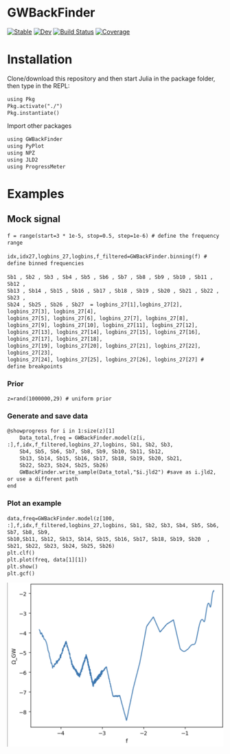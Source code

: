 # GWBackFinder

[![Stable](https://img.shields.io/badge/docs-stable-blue.svg)](https://AndronikiDimitriou.github.io/GWBackFinder.jl/stable/)
[![Dev](https://img.shields.io/badge/docs-dev-blue.svg)](https://AndronikiDimitriou.github.io/GWBackFinder.jl/dev/)
[![Build Status](https://github.com/AndronikiDimitriou/GWBackFinder.jl/actions/workflows/CI.yml/badge.svg?branch=main)](https://github.com/AndronikiDimitriou/GWBackFinder.jl/actions/workflows/CI.yml?query=branch%3Amain)
[![Coverage](https://codecov.io/gh/AndronikiDimitriou/GWBackFinder.jl/branch/main/graph/badge.svg)](https://codecov.io/gh/AndronikiDimitriou/GWBackFinder.jl)

# Installation


Clone/download this repository and then start Julia in the package folder, then type in the REPL:
```
using Pkg
Pkg.activate("./")
Pkg.instantiate()
```

Import other packages 
```
using GWBackFinder
using PyPlot
using NPZ
using JLD2
using ProgressMeter
```

# Examples

## Mock signal

```
f = range(start=3 * 1e-5, stop=0.5, step=1e-6) # define the frequency range

idx,idx27,logbins_27,logbins,f_filtered=GWBackFinder.binning(f) # define binned frequencies

Sb1 , Sb2 , Sb3 , Sb4 , Sb5 , Sb6 , Sb7 , Sb8 , Sb9 , Sb10 , Sb11 , Sb12 ,
Sb13 , Sb14 , Sb15 , Sb16 , Sb17 , Sb18 , Sb19 , Sb20 , Sb21 , Sb22 , Sb23 ,
Sb24 , Sb25 , Sb26 , Sb27  = logbins_27[1],logbins_27[2], logbins_27[3], logbins_27[4],
logbins_27[5], logbins_27[6], logbins_27[7], logbins_27[8], logbins_27[9], logbins_27[10], logbins_27[11], logbins_27[12],
logbins_27[13], logbins_27[14], logbins_27[15], logbins_27[16], logbins_27[17], logbins_27[18],
logbins_27[19], logbins_27[20], logbins_27[21], logbins_27[22], logbins_27[23], 
logbins_27[24], logbins_27[25], logbins_27[26], logbins_27[27] # define breakpoints
```

### Prior
```
z=rand(1000000,29) # uniform prior
```

### Generate and save data

```
@showprogress for i in 1:size(z)[1]
    Data_total,freq = GWBackFinder.model(z[i, :],f,idx,f_filtered,logbins_27,logbins, Sb1, Sb2, Sb3,
    Sb4, Sb5, Sb6, Sb7, Sb8, Sb9, Sb10, Sb11, Sb12,
    Sb13, Sb14, Sb15, Sb16, Sb17, Sb18, Sb19, Sb20, Sb21,
    Sb22, Sb23, Sb24, Sb25, Sb26)
    GWBackFinder.write_sample(Data_total,"$i.jld2") #save as i.jld2, or use a different path
end
```

### Plot an example 

```
data,freq=GWBackFinder.model(z[100, :],f,idx,f_filtered,logbins_27,logbins, Sb1, Sb2, Sb3, Sb4, Sb5, Sb6, Sb7, Sb8, Sb9,
Sb10,Sb11, Sb12, Sb13, Sb14, Sb15, Sb16, Sb17, Sb18, Sb19, Sb20  , Sb21, Sb22, Sb23, Sb24, Sb25, Sb26)
plt.clf()
plt.plot(freq, data[1][1])
plt.show()
plt.gcf()
```
![plot](/examples/plot.png)
